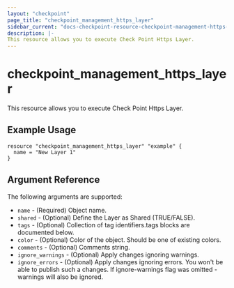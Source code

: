 ```yaml
---
layout: "checkpoint"
page_title: "checkpoint_management_https_layer"
sidebar_current: "docs-checkpoint-resource-checkpoint-management-https-layer"
description: |-
This resource allows you to execute Check Point Https Layer.
---
```


# checkpoint_management_https_layer

This resource allows you to execute Check Point Https Layer.

## Example Usage


```hcl
resource "checkpoint_management_https_layer" "example" {
  name = "New Layer 1"
}
```

## Argument Reference

The following arguments are supported:

* `name` - (Required) Object name. 
* `shared` - (Optional) Define the Layer as Shared (TRUE/FALSE). 
* `tags` - (Optional) Collection of tag identifiers.tags blocks are documented below.
* `color` - (Optional) Color of the object. Should be one of existing colors. 
* `comments` - (Optional) Comments string. 
* `ignore_warnings` - (Optional) Apply changes ignoring warnings. 
* `ignore_errors` - (Optional) Apply changes ignoring errors. You won't be able to publish such a changes. If ignore-warnings flag was omitted - warnings will also be ignored. 

